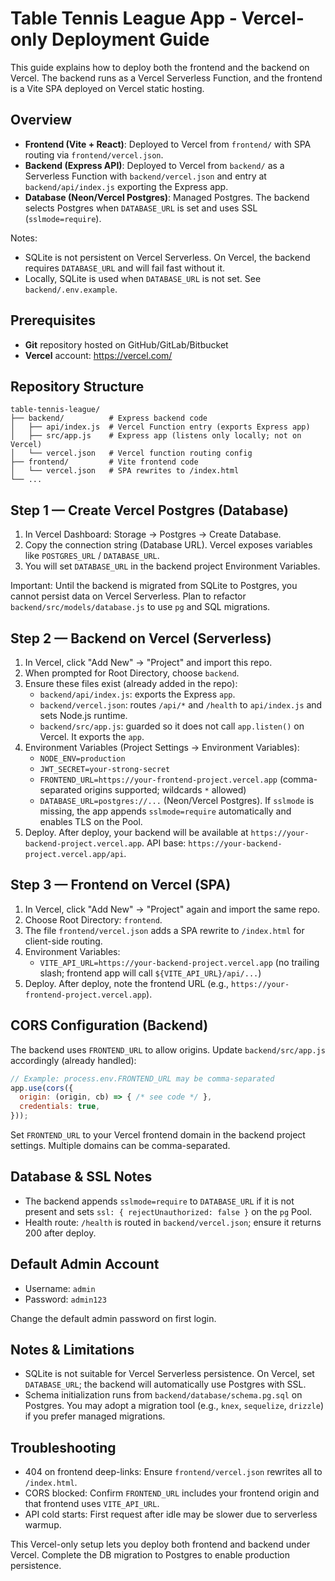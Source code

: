 # Table Tennis League App - Vercel-only Deployment Guide

This guide explains how to deploy both the frontend and the backend on Vercel. The backend runs as a Vercel Serverless Function, and the frontend is a Vite SPA deployed on Vercel static hosting.

## Overview

- **Frontend (Vite + React)**: Deployed to Vercel from `frontend/` with SPA routing via `frontend/vercel.json`.
- **Backend (Express API)**: Deployed to Vercel from `backend/` as a Serverless Function with `backend/vercel.json` and entry at `backend/api/index.js` exporting the Express app.
- **Database (Neon/Vercel Postgres)**: Managed Postgres. The backend selects Postgres when `DATABASE_URL` is set and uses SSL (`sslmode=require`).

Notes:
- SQLite is not persistent on Vercel Serverless. On Vercel, the backend requires `DATABASE_URL` and will fail fast without it.
- Locally, SQLite is used when `DATABASE_URL` is not set. See `backend/.env.example`.

## Prerequisites

- **Git** repository hosted on GitHub/GitLab/Bitbucket
- **Vercel** account: https://vercel.com/

## Repository Structure

```
table-tennis-league/
├── backend/          # Express backend code
│   ├── api/index.js  # Vercel Function entry (exports Express app)
│   ├── src/app.js    # Express app (listens only locally; not on Vercel)
│   └── vercel.json   # Vercel function routing config
├── frontend/         # Vite frontend code
│   └── vercel.json   # SPA rewrites to /index.html
└── ...
```

## Step 1 — Create Vercel Postgres (Database)

1. In Vercel Dashboard: Storage -> Postgres -> Create Database.
2. Copy the connection string (Database URL). Vercel exposes variables like `POSTGRES_URL` / `DATABASE_URL`.
3. You will set `DATABASE_URL` in the backend project Environment Variables.

Important: Until the backend is migrated from SQLite to Postgres, you cannot persist data on Vercel Serverless. Plan to refactor `backend/src/models/database.js` to use `pg` and SQL migrations.

## Step 2 — Backend on Vercel (Serverless)

1. In Vercel, click "Add New" -> "Project" and import this repo.
2. When prompted for Root Directory, choose `backend`.
3. Ensure these files exist (already added in the repo):
   - `backend/api/index.js`: exports the Express `app`.
   - `backend/vercel.json`: routes `/api/*` and `/health` to `api/index.js` and sets Node.js runtime.
   - `backend/src/app.js`: guarded so it does not call `app.listen()` on Vercel. It exports the `app`.
4. Environment Variables (Project Settings -> Environment Variables):
   - `NODE_ENV=production`
   - `JWT_SECRET=your-strong-secret`
   - `FRONTEND_URL=https://your-frontend-project.vercel.app` (comma-separated origins supported; wildcards `*` allowed)
   - `DATABASE_URL=postgres://...` (Neon/Vercel Postgres). If `sslmode` is missing, the app appends `sslmode=require` automatically and enables TLS on the Pool.
5. Deploy. After deploy, your backend will be available at `https://your-backend-project.vercel.app`. API base: `https://your-backend-project.vercel.app/api`.

## Step 3 — Frontend on Vercel (SPA)

1. In Vercel, click "Add New" -> "Project" again and import the same repo.
2. Choose Root Directory: `frontend`.
3. The file `frontend/vercel.json` adds a SPA rewrite to `/index.html` for client-side routing.
4. Environment Variables:
   - `VITE_API_URL=https://your-backend-project.vercel.app` (no trailing slash; frontend app will call `${VITE_API_URL}/api/...`)
5. Deploy. After deploy, note the frontend URL (e.g., `https://your-frontend-project.vercel.app`).

## CORS Configuration (Backend)

The backend uses `FRONTEND_URL` to allow origins. Update `backend/src/app.js` accordingly (already handled):

```js
// Example: process.env.FRONTEND_URL may be comma-separated
app.use(cors({
  origin: (origin, cb) => { /* see code */ },
  credentials: true,
}));
```

Set `FRONTEND_URL` to your Vercel frontend domain in the backend project settings. Multiple domains can be comma-separated.

## Database & SSL Notes

- The backend appends `sslmode=require` to `DATABASE_URL` if it is not present and sets `ssl: { rejectUnauthorized: false }` on the `pg` Pool.
- Health route: `/health` is routed in `backend/vercel.json`; ensure it returns 200 after deploy.

## Default Admin Account

- Username: `admin`
- Password: `admin123`

Change the default admin password on first login.

## Notes & Limitations

- SQLite is not suitable for Vercel Serverless persistence. On Vercel, set `DATABASE_URL`; the backend will automatically use Postgres with SSL.
- Schema initialization runs from `backend/database/schema.pg.sql` on Postgres. You may adopt a migration tool (e.g., `knex`, `sequelize`, `drizzle`) if you prefer managed migrations.

## Troubleshooting

- 404 on frontend deep-links: Ensure `frontend/vercel.json` rewrites all to `/index.html`.
- CORS blocked: Confirm `FRONTEND_URL` includes your frontend origin and that frontend uses `VITE_API_URL`.
- API cold starts: First request after idle may be slower due to serverless warmup.

This Vercel-only setup lets you deploy both frontend and backend under Vercel. Complete the DB migration to Postgres to enable production persistence.

